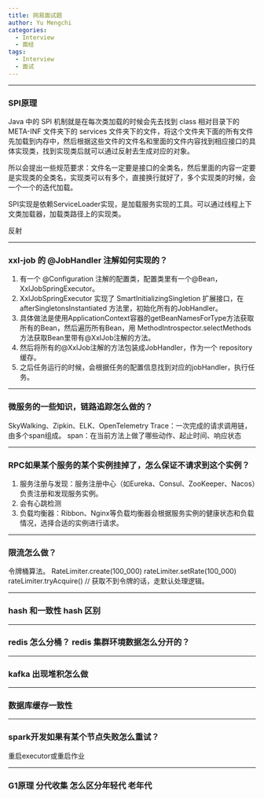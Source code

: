 ```yaml
---
title: 网易面试题
author: Yu Mengchi
categories:
  - Interview 
  - 面经
tags:
  - Interview
  - 面试
---
```


---
### SPI原理
Java 中的 SPI 机制就是在每次类加载的时候会先去找到 class 相对目录下的 META-INF 文件夹下的 services 文件夹下的文件，将这个文件夹下面的所有文件先加载到内存中，然后根据这些文件的文件名和里面的文件内容找到相应接口的具体实现类，找到实现类后就可以通过反射去生成对应的对象。

所以会提出一些规范要求：文件名一定要是接口的全类名，然后里面的内容一定要是实现类的全类名，实现类可以有多个，直接换行就好了，多个实现类的时候，会一个一个的迭代加载。

SPI实现是依赖ServiceLoader实现，是加载服务实现的工具。可以通过线程上下文类加载器，加载类路径上的实现类。

反射

---
### xxl-job 的 @JobHandler 注解如何实现的？
1. 有一个 @Configuration 注解的配置类，配置类里有一个@Bean，XxlJobSpringExecutor。
2. XxlJobSpringExecutor 实现了 SmartInitializingSingletion 扩展接口，在 afterSingletonsInstantiated 方法里，初始化所有的JobHandler。
3. 具体做法是使用ApplicationContext容器的getBeanNamesForType方法获取所有的Bean，然后遍历所有Bean，用 MethodIntrospector.selectMethods方法获取Bean里带有@XxlJob注解的方法。
4. 然后将所有的@XxlJob注解的方法包装成JobHandler，作为一个 repository 缓存。
5. 之后任务运行的时候，会根据任务的配置信息找到对应的jobHandler，执行任务。

---
### 微服务的一些知识，链路追踪怎么做的？
SkyWalking、Zipkin、ELK、OpenTelemetry
Trace：一次完成的请求调用链，由多个span组成。
span：在当前方法上做了哪些动作、起止时间、响应状态

---
### RPC如果某个服务的某个实例挂掉了，怎么保证不请求到这个实例？
1. 服务注册与发现：服务注册中心（如Eureka、Consul、ZooKeeper、Nacos）负责注册和发现服务实例。
2. 会有心跳检测
3. 负载均衡器：Ribbon、Nginx等负载均衡器会根据服务实例的健康状态和负载情况，选择合适的实例进行请求。

---
### 限流怎么做？
令牌桶算法。
RateLimiter.create(100_000)
rateLimiter.setRate(100_000)
rateLimiter.tryAcquire() // 获取不到令牌的话，走默认处理逻辑。

---
### hash 和一致性 hash 区别

---
### redis 怎么分桶？ redis 集群环境数据怎么分开的？

---
### kafka 出现堆积怎么做

---
### 数据库缓存一致性

---
### spark开发如果有某个节点失败怎么重试？
重启executor或重启作业

---
### G1原理 分代收集 怎么区分年轻代 老年代 

